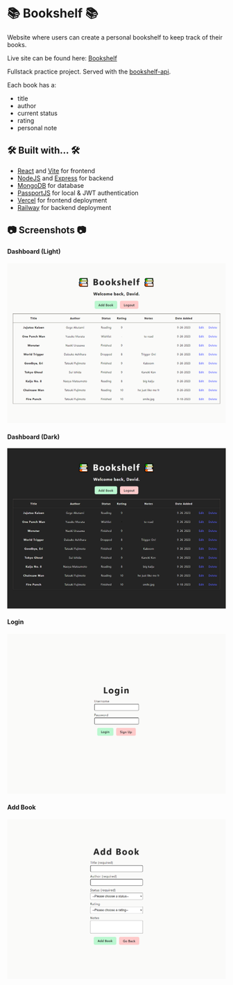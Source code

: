 # 📚 Bookshelf 📚

Website where users can create a personal bookshelf to keep track of their books.

Live site can be found here: [Bookshelf](https://bookshelf-client-eight.vercel.app/)

Fullstack practice project. Served with the [bookshelf-api](https://github.com/hwhuang27/bookshelf-api).

Each book has a:
- title
- author
- current status
- rating
- personal note

## 🛠️ Built with... 🛠️

- [React](https://react.dev/) and [Vite](https://vitejs.dev/) for frontend
- [NodeJS](https://nodejs.org/en) and [Express](https://expressjs.com/) for backend
- [MongoDB](https://www.mongodb.com/) for database
- [PassportJS](https://www.passportjs.org/) for local & JWT authentication
- [Vercel](https://vercel.com/) for frontend deployment
- [Railway](https://railway.app/) for backend deployment

## 📷 Screenshots 📷

#### Dashboard (Light)
![alt text](https://raw.githubusercontent.com/hwhuang27/bookshelf-client/main/src/assets/screenshots/dashboardLight.png)

#### Dashboard (Dark)
![alt text](https://raw.githubusercontent.com/hwhuang27/bookshelf-client/main/src/assets/screenshots/dashboardDark.png)

#### Login
![alt text](https://raw.githubusercontent.com/hwhuang27/bookshelf-client/main/src/assets/screenshots/login.png)

#### Add Book
![alt text](https://raw.githubusercontent.com/hwhuang27/bookshelf-client/main/src/assets/screenshots/addBook.png)

